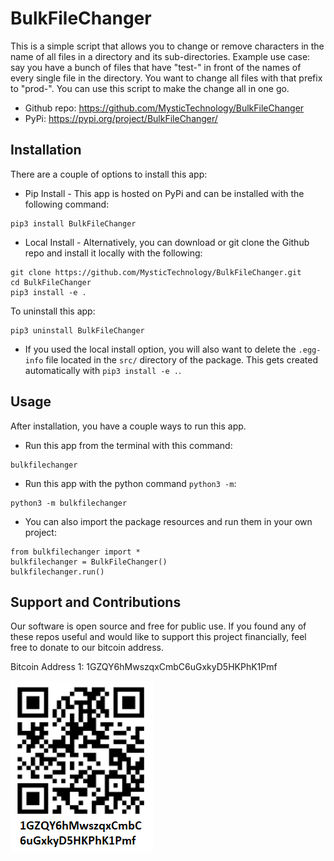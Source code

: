 # BulkFileChanger
This is a simple script that allows you to change or remove characters in the name of all files in a directory and its sub-directories. Example use case: say you have a bunch of files that have "test-" in front of the names of every single file in the directory. You want to change all files with that prefix to "prod-". You can use this script to make the change all in one go.
* Github repo: https://github.com/MysticTechnology/BulkFileChanger
* PyPi: https://pypi.org/project/BulkFileChanger/

## Installation
There are a couple of options to install this app:
* Pip Install - This app is hosted on PyPi and can be installed with the following command:
```
pip3 install BulkFileChanger
```
* Local Install - Alternatively, you can download or git clone the Github repo and install it locally with the following:
```
git clone https://github.com/MysticTechnology/BulkFileChanger.git
cd BulkFileChanger
pip3 install -e .
```
To uninstall this app:
```
pip3 uninstall BulkFileChanger
```
* If you used the local install option, you will also want to delete the ```.egg-info``` file located in the ```src/``` directory of the package. This gets created automatically with ```pip3 install -e .```.

## Usage
After installation, you have a couple ways to run this app.
* Run this app from the terminal with this command:
```
bulkfilechanger
```
* Run this app with the python command ```python3 -m```:
```
python3 -m bulkfilechanger
```
* You can also import the package resources and run them in your own project:
```
from bulkfilechanger import *
bulkfilechanger = BulkFileChanger()
bulkfilechanger.run()
```

## Support and Contributions
Our software is open source and free for public use. If you found any of these repos useful and would like to support this project financially, feel free to donate to our bitcoin address.

Bitcoin Address 1: 1GZQY6hMwszqxCmbC6uGxkyD5HKPhK1Pmf

![alt text](https://github.com/MysticTechnology/BitcoinAddresses/blob/main/btcaddr1.png?raw=true)
